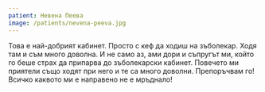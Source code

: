```yaml
---
patient: Невена Пеева
image: /patients/nevena-peeva.jpg
---
```

Това е най-добрият кабинет. Просто с кеф да ходиш на зъболекар. Ходя там и съм много доволна. И не само аз, ами дори и съпругът ми, който го беше страх да припарва до зъболекарски кабинет. Повечето ми приятели също ходят при него и те са много доволни.  Препоръчвам го! Всичко каквото ми е направено не е мръднало!